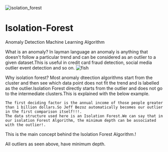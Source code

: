 ![isolation_forest](https://user-images.githubusercontent.com/60577980/140609005-b9220624-183e-43a5-b4a7-da37da361fed.png)
# Isolation-Forest
Anomaly Detection Machine Learning Algorithm

What is an anomaly?
In layman language an anomaly is anything that doesn't follow a particular trend and can be considered as an outlier to a given dataset.This is useful in credit card fraud detection, social media outlier event detection and so on.
![fish](https://user-images.githubusercontent.com/60577980/141651606-dcacd6c5-7ad2-4cb7-a9dd-196561105acd.png)

        
Why isolation forest?
       Most anomaly dteection algorithms start from the cluster and then see which data point does not fit the trend and is labelled as the outlier.Isolation Forest directly starts from the outlier and does not go to the intermediate clusters.This is explained with the below example.
       
       

    The first deciding factor is the annual income of those people greater than 1 billion dollars.So Jeff Bezoz automatically becomes our outlier in the first comparison itself!!!.
    The data structure used here is an Isolation Forest.We can say that in our isolation Forest Algorithm, the minimum depth can be associated with the outlier!.
This is the main concept behind  the Isolation Forest Algorithm.!

All outliers as seen above, have minimum depth.


